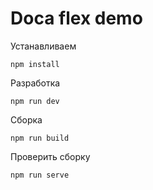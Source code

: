 # Doca flex demo

Устанавливаем

```console
npm install
```

Разработка

```console
npm run dev
```

Сборка

```console
npm run build
```

Проверить сборку

```console
npm run serve
```
